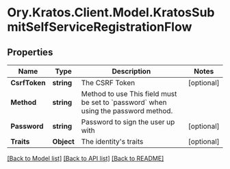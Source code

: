 # Ory.Kratos.Client.Model.KratosSubmitSelfServiceRegistrationFlow

## Properties

Name | Type | Description | Notes
------------ | ------------- | ------------- | -------------
**CsrfToken** | **string** | The CSRF Token | [optional] 
**Method** | **string** | Method to use  This field must be set to &#x60;password&#x60; when using the password method. | 
**Password** | **string** | Password to sign the user up with | [optional] 
**Traits** | **Object** | The identity&#39;s traits | [optional] 

[[Back to Model list]](../README.md#documentation-for-models) [[Back to API list]](../README.md#documentation-for-api-endpoints) [[Back to README]](../README.md)

